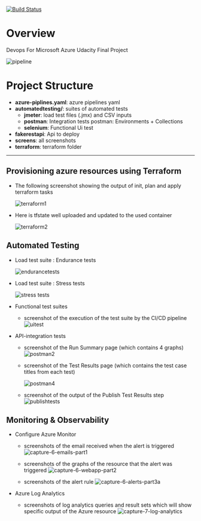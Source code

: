 [![Build Status](https://dev.azure.com/yassinesidki822/Quality-releases/_apis/build/status/YassineSIDKI.devops-quality-releases?branchName=master)](https://dev.azure.com/yassinesidki822/Quality-releases/_build/latest?definitionId=1&branchName=master)

# Overview

Devops For Microsoft Azure Udacity Final Project

![pipeline](pipelinediag.png)

# Project Structure

- **azure-piplines.yaml**: azure pipelines yaml
- **automatedtesting/**: suites of automated tests
  - **jmeter**: load test files (.jmx) and CSV inputs
  - **postman**: Integration tests postman: Environments + Collections
  - **selenium**: Functional Ui test
- **fakerestapi**: Api to deploy
- **screens**: all screenshots
- **terraform**: terraform folder

---

## Provisioning azure resources using Terraform

- The following screenshot showing the output of init, plan and apply terraform tasks

  ![terraform1](screenshots/terraform1.png)

- Here is tfstate well uploaded and updated to the used container

  ![terraform2](screens/terraform2.png)

## Automated Testing

- Load test suite : Endurance tests

  ![endurancetests](screens/jmeter1.png)

- Load test suite : Stress tests

  ![stress tests](screens/jmeter2.png)

- Functional test suites

  - screenshot of the execution of the test suite by the CI/CD pipeline
    ![uitest](screens/uitests)

- API-integration tests

  - screenshot of the Run Summary page (which contains 4 graphs)
    ![postman2](screens/postman2.png)

  - screenshot of the Test Results page (which contains the test case titles from each test)

    ![postman4](screens/postman4.png)

  - screenshot of the output of the Publish Test Results step
    ![publishtests](screens/postman1.png)

## Monitoring & Observability

- Configure Azure Monitor

  - screenshots of the email received when the alert is triggered
    ![capture-6-emails-part1](screens/alert.png)

  - screenshots of the graphs of the resource that the alert was triggered
    ![capture-6-webapp-part2](screens/metric.png)
  - screenshots of the alert rule
    ![capture-6-alerts-part3a](screens/alertrule2.png)

- Azure Log Analytics
  - screenshots of log analytics queries and result sets which will show specific output of the Azure resource
    ![capture-7-log-analytics](screens/loginfo.png)
